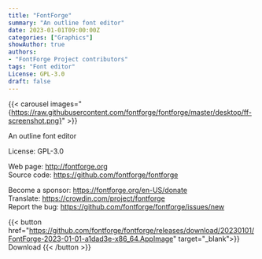 ```yaml
---
title: "FontForge"
summary: "An outline font editor"
date: 2023-01-01T09:00:00Z
categories: ["Graphics"]
showAuthor: true
authors:
- "FontForge Project contributors"
tags: "Font editor"
License: GPL-3.0
draft: false
---
```


{{< carousel images="{https://raw.githubusercontent.com/fontforge/fontforge/master/desktop/ff-screenshot.png}" >}}

An outline font editor

License: GPL-3.0

Web page: <http://fontforge.org>  
Source code: <https://github.com/fontforge/fontforge>

Become a sponsor: <https://fontforge.org/en-US/donate>  
Translate: <https://crowdin.com/project/fontforge>  
Report the bug: <https://github.com/fontforge/fontforge/issues/new>  

{{< button href="https://github.com/fontforge/fontforge/releases/download/20230101/FontForge-2023-01-01-a1dad3e-x86_64.AppImage" target="_blank">}}
Download
{{< /button >}}